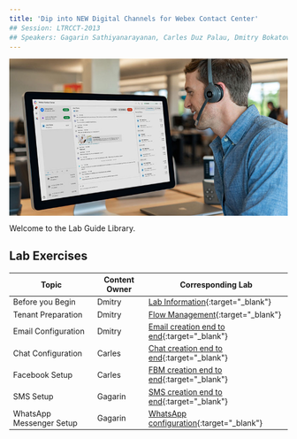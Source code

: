 ```yaml
---
title: 'Dip into NEW Digital Channels for Webex Contact Center'
## Session: LTRCCT-2013
## Speakers: Gagarin Sathiyanarayanan, Carles Duz Palau, Dmitry Bokatov
---
```


<img align="middle" src="../images/12_51_47.jpg" width="1000" />

Welcome to the Lab Guide Library. 



## Lab Exercises

| Topic           | Content Owner              | Corresponding Lab                                                       |
| --------------- | -------------------------- | -------------------------------------------------------------           |
| Before you Begin| Dmitry | [Lab Information](LabInformation.md){:target="\_blank"}  |
| Tenant Preparation | Dmitry | [Flow Management](Ex1.md){:target="\_blank"}  |
| Email Configuration | Dmitry | [Email creation end to end](Ex3_Email.md){:target="\_blank"} |
| Chat Configuration | Carles  | [Chat creation end to end](Ex2_Chat.md){:target="\_blank"} |
| Facebook Setup  | Carles  | [FBM creation end to end](Ex5_FBM.md){:target="\_blank"}   |
| SMS Setup  | Gagarin  | [SMS creation end to end](Ex4_SMS.md){:target="\_blank"}    |
| WhatsApp Messenger Setup  | Gagarin | [WhatsApp configuration](Ex6_WhatsApp.md){:target="\_blank"}      |
